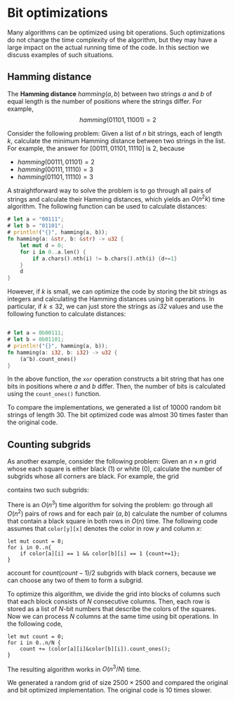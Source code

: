#  Bit optimizations

Many algorithms can be optimized using
bit operations.
Such optimizations do not change the
time complexity of the algorithm,
but they may have a large impact
on the actual running time of the code.
In this section we discuss examples
of such situations.

## Hamming distance

The **Hamming distance**
$hamming(a,b)$ between two
strings $a$ and $b$ of equal length is
the number of positions where the strings differ.
For example,
$$
hamming(01101,11001)=2
$$

Consider the following problem: Given
a list of $n$ bit strings, each of length $k$,
calculate the minimum Hamming distance
between two strings in the list.
For example, the answer for $[00111,01101,11110]$
is 2, because

- $hamming(00111,01101)=2$
- $hamming(00111,11110)=3$
- $hamming(01101,11110)=3$

A straightforward way to solve the problem is
to go through all pairs of strings and calculate
their Hamming distances,
which yields an $O(n^2 k)$ time algorithm.
The following function can be used to
calculate distances:
```rust
# let a = "00111";
# let b = "01101";
# println!("{}", hamming(a, b));
fn hamming(a: &str, b: &str) -> u32 {
    let mut d = 0;
    for i in 0..a.len() {
        if a.chars().nth(i) != b.chars().nth(i) {d+=1}
    }
    d
}
```

However, if $k$ is small, we can optimize the code
by storing the bit strings as integers and
calculating the Hamming distances using bit operations.
In particular, if $k \le 32$, we can just store
the strings as _i32_ values and use the
following function to calculate distances:

```rust

# let a = 0b00111;
# let b = 0b01101;
# println!("{}", hamming(a, b));
fn hamming(a: i32, b: i32) -> u32 {
    (a^b).count_ones()
}
```

In the above function, the `xor` operation constructs
a bit string that has one bits in positions
where $a$ and $b$ differ.
Then, the number of bits is calculated using
the `count_ones()` function.

To compare the implementations, we generated
a list of 10000 random bit strings of length 30.
The bit optimized code was almost
30 times faster than the original code.

## Counting subgrids

As another example, consider the
following problem:
Given an $n \times n$ grid whose
each square is either black (1) or white (0),
calculate the number of subgrids
whose all corners are black.
For example, the grid

<script type="text/tikz">
\begin{tikzpicture}[scale=0.5]
\fill[black] (1,1) rectangle (2,2);
\fill[black] (1,4) rectangle (2,5);
\fill[black] (4,1) rectangle (5,2);
\fill[black] (4,4) rectangle (5,5);
\fill[black] (1,3) rectangle (2,4);
\fill[black] (2,3) rectangle (3,4);
\fill[black] (2,1) rectangle (3,2);
\fill[black] (0,2) rectangle (1,3);
\draw (0,0) grid (5,5);
\end{tikzpicture}
</script>

contains two such subgrids:

<script type="text/tikz">
\begin{tikzpicture}[scale=0.5]
\fill[black] (1,1) rectangle (2,2);
\fill[black] (1,4) rectangle (2,5);
\fill[black] (4,1) rectangle (5,2);
\fill[black] (4,4) rectangle (5,5);
\fill[black] (1,3) rectangle (2,4);
\fill[black] (2,3) rectangle (3,4);
\fill[black] (2,1) rectangle (3,2);
\fill[black] (0,2) rectangle (1,3);
\draw (0,0) grid (5,5);

\fill[black] (7+1,1) rectangle (7+2,2);
\fill[black] (7+1,4) rectangle (7+2,5);
\fill[black] (7+4,1) rectangle (7+5,2);
\fill[black] (7+4,4) rectangle (7+5,5);
\fill[black] (7+1,3) rectangle (7+2,4);
\fill[black] (7+2,3) rectangle (7+3,4);
\fill[black] (7+2,1) rectangle (7+3,2);
\fill[black] (7+0,2) rectangle (7+1,3);
\draw (7+0,0) grid (7+5,5);

\draw[color=red,line width=1mm] (1,1) rectangle (3,4);
\draw[color=red,line width=1mm] (7+1,1) rectangle (7+5,5);
\end{tikzpicture}
</script>

There is an $O(n^3)$ time algorithm for solving the problem:
go through all $O(n^2)$ pairs of rows and for each pair
$(a,b)$ calculate the number of columns that contain a black
square in both rows in $O(n)$ time.
The following code assumes that `color[y][x]`
denotes the color in row $y$ and column $x$:

```rust, ignore
let mut count = 0;
for i in 0..n{
    if color[a][i] == 1 && color[b][i] == 1 {count+=1};
}
```
account for $count(count-1)/2$ subgrids with black corners,
because we can choose any two of them to form a subgrid.

To optimize this algorithm, we divide the grid into blocks
of columns such that each block consists of $N$
consecutive columns. Then, each row is stored as
a list of $N$-bit numbers that describe the colors
of the squares. Now we can process $N$ columns at the same time
using bit operations. In the following code,

```rust, ignore
let mut count = 0;
for i in 0..n/N {
    count += (color[a][i]&color[b][i]).count_ones();
}
```

The resulting algorithm works in $O(n^3/N)$ time.

We generated a random grid of size $2500 \times 2500$
and compared the original and bit optimized implementation.
The original code is 10 times slower.
